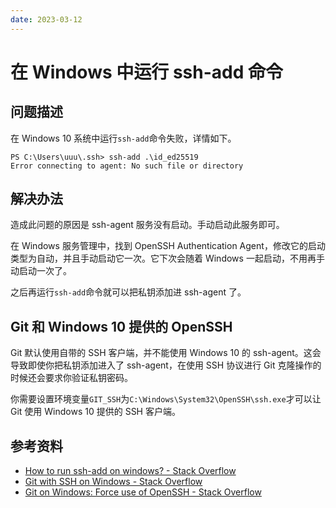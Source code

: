 ```yaml
---
date: 2023-03-12
---
```


# 在 Windows 中运行 ssh-add 命令

## 问题描述

在 Windows 10 系统中运行`ssh-add`命令失败，详情如下。

```pwsh
PS C:\Users\uuu\.ssh> ssh-add .\id_ed25519
Error connecting to agent: No such file or directory
```

## 解决办法

造成此问题的原因是 ssh-agent 服务没有启动。手动启动此服务即可。

在 Windows 服务管理中，找到 OpenSSH Authentication Agent，修改它的启动类型为自动，并且手动启动它一次。它下次会随着 Windows 一起启动，不用再手动启动一次了。

之后再运行`ssh-add`命令就可以把私钥添加进 ssh-agent 了。

## Git 和 Windows 10 提供的 OpenSSH

Git 默认使用自带的 SSH 客户端，并不能使用 Windows 10 的 ssh-agent。这会导致即使你把私钥添加进入了 ssh-agent，在使用 SSH 协议进行 Git 克隆操作的时候还会要求你验证私钥密码。

你需要设置环境变量`GIT_SSH`为`C:\Windows\System32\OpenSSH\ssh.exe`才可以让 Git 使用 Windows 10 提供的 SSH 客户端。

## 参考资料

- [How to run ssh-add on windows? - Stack Overflow](https://stackoverflow.com/questions/18683092/how-to-run-ssh-add-on-windows)
- [Git with SSH on Windows - Stack Overflow](https://stackoverflow.com/questions/2499331/git-with-ssh-on-windows/8713121#8713121)
- [Git on Windows: Force use of OpenSSH - Stack Overflow](https://stackoverflow.com/questions/19531626/git-on-windows-force-use-of-openssh)
